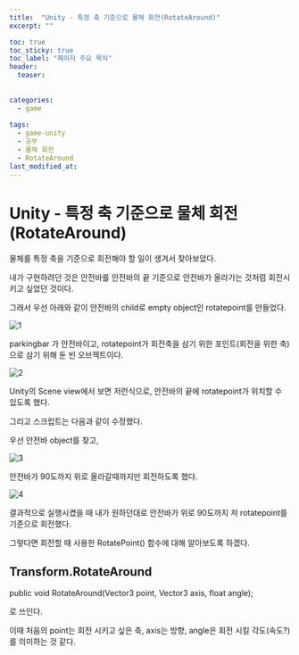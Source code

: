 ```yaml
---
title:  "Unity - 특정 축 기준으로 물체 회전(RotateAround)"
excerpt: ""

toc: true
toc_sticky: true
toc_label: "페이지 주요 목차"
header:
  teaser: 
  
  
categories:
  - game
  
tags:
  - game-unity
  - 공부
  - 물체 회전
  - RotateAround
last_modified_at: 
---
```


Unity - 특정 축 기준으로 물체 회전(RotateAround)
=========================================

물체를 특정 축을 기준으로 회전해야 할 일이 생겨서 찾아보았다.

내가 구현하려던 것은 안전바를 안전바의 끝 기준으로 안전바가 올라가는 것처럼 회전시키고 싶었던 것이다.

그래서 우선 아래와 같이 안전바의 child로 empty object인 rotatepoint를 만들었다.

![1](https://user-images.githubusercontent.com/41438361/87410730-a395ec80-c601-11ea-95e4-49d340f18f4f.JPG)

parkingbar 가 안전바이고, rotatepoint가 회전축을 삼기 위한 포인트(회전을 위한 축)으로 삼기 위해 둔 빈 오브젝트이다.

![2](https://user-images.githubusercontent.com/41438361/87410750-a85aa080-c601-11ea-8282-ed402a5d8d99.JPG)

Unity의 Scene view에서 보면 저런식으로, 안전바의 끝에 rotatepoint가 위치할 수 있도록 했다.

그리고 스크립트는 다음과 같이 수정했다.

우선 안전바 object를 찾고,

![3](https://user-images.githubusercontent.com/41438361/87410985-fff90c00-c601-11ea-9091-cd0f883a4775.JPG)

안전바가 90도까지 위로 올라갈때까지만 회전하도록 했다.

![4](https://user-images.githubusercontent.com/41438361/87411004-05565680-c602-11ea-8acf-abfdbf2bfb06.JPG)


결과적으로 실행시켰을 때 내가 원하던대로 안전바가 위로 90도까지 저 rotatepoint를 기준으로 회전했다.

그렇다면 회전할 때 사용한 RotatePoint() 함수에 대해 알아보도록 하겠다.

## Transform.RotateAround

public void RotateAround(Vector3 point, Vector3 axis, float angle);

로 쓰인다.

이때 처음의 point는 회전 시키고 싶은 축, axis는 방향, angle은 회전 시킬 각도(속도?)를 의미하는 것 같다.




